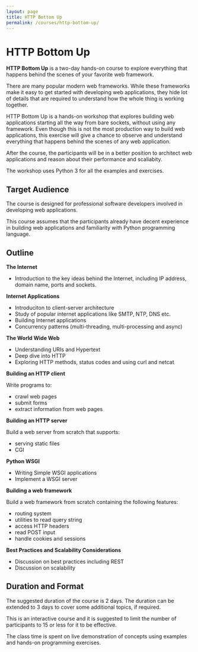 ```yaml
---
layout: page
title: HTTP Bottom Up
permalink: /courses/http-bottom-up/
---
```


# HTTP Bottom Up

<strong>HTTP Bottom Up</strong> is a two-day hands-on course to explore everything that happens behind the scenes of your favorite web framework.

There are many popular modern web frameworks. While these frameworks make it easy
to get started with developing web applications, they hide lot of details that
are required to understand how the whole thing is working together.

HTTP Bottom Up is a hands-on workshop that explores building web applications
starting all the way from bare sockets, without using any framework. Even
though this is not the most production way to build web applications, 
this exercise will give a chance to observe and understand everything that
happens behind the scenes of any web application.

After the course, the participants will be in a better position to architect web applications and reason about their performance and scaliabity.</p>

The workshop uses Python 3 for all the examples and exercises.

## Target Audience

The course is designed for professional software developers involved in developing web applications.

This course assumes that the participants already have decent experience in building web applications and familiarity with Python programming language.

## Outline

**The Internet**

- Introduction to the key ideas behind the Internet, including IP address,
  domain name, ports and sockets.

**Internet Applications**

- Introduciton to client-server architecture
- Study of popular internet applications like SMTP, NTP, DNS etc. 
- Building Internet applications
- Concurrency patterns (multi-threading, multi-processing and async)

**The World Wide Web**

- Understanding URIs and Hypertext
- Deep dive into HTTP
- Exploring HTTP methods, status codes and using curl and netcat

**Building an HTTP client**

Write programs to:

* crawl web pages 
* submit forms
* extract information from web pages

**Building an HTTP server**

Build a web server from scratch that supports:

- serving static files
- CGI

**Python WSGI**

- Writing Simple WSGI applications
- Implement a WSGI server

**Building a web framework**

Build a web framework from scratch containing the following features:

- routing system
- utilities to read query string
- access HTTP headers
- read POST input
- handle cookies and sessions

**Best Practices and Scalability Considerations**

- Discussion on best practices including REST
- Discussion on scalability

## Duration and Format

The suggested duration of the course is 2 days. The duration can be extended
to 3 days to cover some additional topics, if required.

This is an interactive course and it is suggested to limit the number of
participants to 15 or less for it to be effective.

The class time is spent on live demonstration of concepts using examples and
hands-on programming exercises. 
